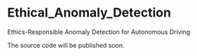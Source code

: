 # Ethical_Anomaly_Detection

Ethics-Responsible Anomaly Detection for Autonomous Driving

The source code will be published soon.
